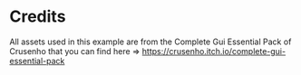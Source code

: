 # Credits

All assets used in this example are from the Complete Gui Essential Pack of Crusenho that you can find here => https://crusenho.itch.io/complete-gui-essential-pack
